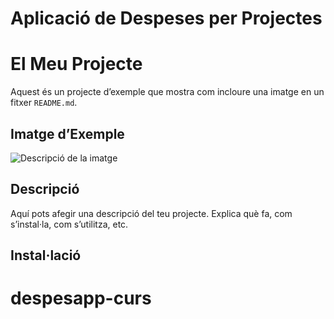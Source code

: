 # Aplicació de Despeses per Projectes

 # El Meu Projecte

Aquest és un projecte d’exemple que mostra com incloure una imatge en un fitxer `README.md`.

## Imatge d’Exemple

![Descripció de la imatge](macia.png)

## Descripció

Aquí pots afegir una descripció del teu projecte. Explica què fa, com s’instal·la, com s’utilitza, etc.

## Instal·lació


# despesapp-curs
